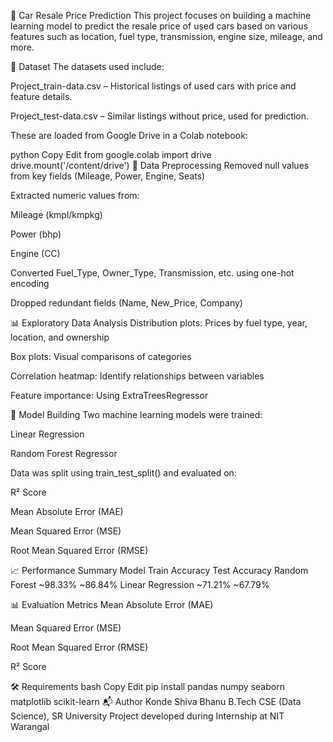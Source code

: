 🚗 Car Resale Price Prediction
This project focuses on building a machine learning model to predict the resale price of used cars based on various features such as location, fuel type, transmission, engine size, mileage, and more.

📁 Dataset
The datasets used include:

Project_train-data.csv – Historical listings of used cars with price and feature details.

Project_test-data.csv – Similar listings without price, used for prediction.

These are loaded from Google Drive in a Colab notebook:

python
Copy
Edit
from google.colab import drive
drive.mount('/content/drive')
🧼 Data Preprocessing
Removed null values from key fields (Mileage, Power, Engine, Seats)

Extracted numeric values from:

Mileage (kmpl/kmpkg)

Power (bhp)

Engine (CC)

Converted Fuel_Type, Owner_Type, Transmission, etc. using one-hot encoding

Dropped redundant fields (Name, New_Price, Company)

📊 Exploratory Data Analysis
Distribution plots: Prices by fuel type, year, location, and ownership

Box plots: Visual comparisons of categories

Correlation heatmap: Identify relationships between variables

Feature importance: Using ExtraTreesRegressor

🧠 Model Building
Two machine learning models were trained:

Linear Regression

Random Forest Regressor

Data was split using train_test_split() and evaluated on:

R² Score

Mean Absolute Error (MAE)

Mean Squared Error (MSE)

Root Mean Squared Error (RMSE)

📈 Performance Summary
Model	Train Accuracy	Test Accuracy
Random Forest	~98.33%	~86.84%
Linear Regression	~71.21%	~67.79%

📊 Evaluation Metrics
Mean Absolute Error (MAE)

Mean Squared Error (MSE)

Root Mean Squared Error (RMSE)

R² Score

🛠️ Requirements
bash
Copy
Edit
pip install pandas numpy seaborn matplotlib scikit-learn
📬 Author
Konde Shiva Bhanu
B.Tech CSE (Data Science), SR University
Project developed during Internship at NIT Warangal

